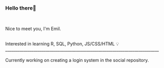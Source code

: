 ### Hello there👋

<br>

Nice to meet you, I'm Emil. 

<br>
Interested in learning R, SQL, Python, JS/CSS/HTML 💡

<br>
____________________________________________________________________________
<br><br>
Currently working on creating a login system in the social repository.
